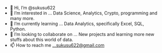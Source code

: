 - 👋 Hi, I’m @sukusu622
- 👀 I’m interested in ... Data Science, Analytics, Crypto, programming and many more.
- 🌱 I’m currently learning ... Data Analytics, specifically Excel, SQL, Python.
- 💞️ I’m looking to collaborate on ... New projects and learning more new stuffs about this world of data.
- 📫 How to reach me ...sukusu622@gmail.com

<!---
sukusu622/sukusu622 is a ✨ special ✨ repository because its `README.md` (this file) appears on your GitHub profile.
You can click the Preview link to take a look at your changes.
--->
